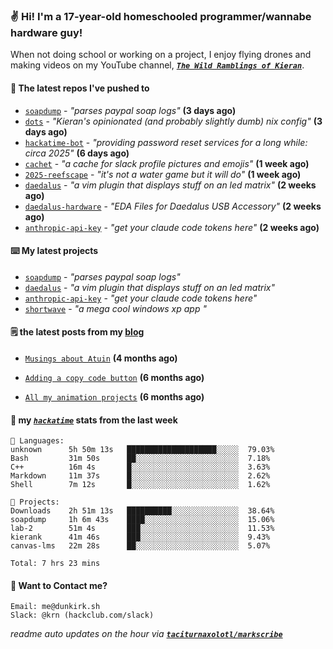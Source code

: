 ### ✌️ Hi! I'm a 17-year-old homeschooled programmer/wannabe hardware guy!

When not doing school or working on a project, I enjoy flying drones and making videos on my YouTube channel, [**_`The Wild Ramblings of Kieran`_**](https://youtube.com/@kieran.rambles).

#### 👷 The latest repos I've pushed to

- [`soapdump`](https://github.com/taciturnaxolotl/soapdump) - _"parses paypal soap logs"_ **(3 days ago)**
- [`dots`](https://github.com/taciturnaxolotl/dots) - _"Kieran's opinionated (and probably slightly dumb) nix config"_ **(3 days ago)**
- [`hackatime-bot`](https://github.com/taciturnaxolotl/hackatime-bot) - _"providing password reset services for a long while: circa 2025"_ **(6 days ago)**
- [`cachet`](https://github.com/taciturnaxolotl/cachet) - _"a cache for slack profile pictures and emojis"_ **(1 week ago)**
- [`2025-reefscape`](https://github.com/df1317/2025-reefscape) - _"it's not a water game but it will do"_ **(1 week ago)**
- [`daedalus`](https://github.com/taciturnaxolotl/daedalus) - _"a vim plugin that displays stuff on an led matrix"_ **(2 weeks ago)**
- [`daedalus-hardware`](https://github.com/geschmit/daedalus-hardware) - _"EDA Files for Daedalus USB Accessory"_ **(2 weeks ago)**
- [`anthropic-api-key`](https://github.com/taciturnaxolotl/anthropic-api-key) - _"get your claude code tokens here"_ **(2 weeks ago)**

#### ⌨️ My latest projects

- [`soapdump`](https://github.com/taciturnaxolotl/soapdump) - _"parses paypal soap logs"_
- [`daedalus`](https://github.com/taciturnaxolotl/daedalus) - _"a vim plugin that displays stuff on an led matrix"_
- [`anthropic-api-key`](https://github.com/taciturnaxolotl/anthropic-api-key) - _"get your claude code tokens here"_
- [`shortwave`](https://github.com/taciturnaxolotl/shortwave) - _"a mega cool windows xp app "_

#### 🗒️ the latest posts from my [blog](https://dunkirk.sh)

- [`Musings about Atuin`](https://dunkirk.sh/blog/atuin/) **(4 months ago)**

- [`Adding a copy code button`](https://dunkirk.sh/blog/adding-a-copy-button/) **(6 months ago)**

- [`All my animation projects`](https://dunkirk.sh/blog/my-animations/) **(6 months ago)**



#### 📡 my [_`hackatime`_](https://waka.hackclub.com) stats from the last week

```text
💾 Languages:
unknown      5h 50m 13s   ████████████████████░░░░░  79.03%
Bash         31m 50s      ██░░░░░░░░░░░░░░░░░░░░░░░  7.18%
C++          16m 4s       █░░░░░░░░░░░░░░░░░░░░░░░░  3.63%
Markdown     11m 37s      █░░░░░░░░░░░░░░░░░░░░░░░░  2.62%
Shell        7m 12s       █░░░░░░░░░░░░░░░░░░░░░░░░  1.62%

💼 Projects:
Downloads    2h 51m 13s   ██████████░░░░░░░░░░░░░░░  38.64%
soapdump     1h 6m 43s    ████░░░░░░░░░░░░░░░░░░░░░  15.06%
lab-2        51m 4s       ███░░░░░░░░░░░░░░░░░░░░░░  11.53%
kierank      41m 46s      ███░░░░░░░░░░░░░░░░░░░░░░  9.43%
canvas-lms   22m 28s      ██░░░░░░░░░░░░░░░░░░░░░░░  5.07%

Total: 7 hrs 23 mins
```

#### 📮 Want to Contact me?

```text
Email: me@dunkirk.sh
Slack: @krn (hackclub.com/slack)
```

_readme auto updates on the hour via [**`taciturnaxolotl/markscribe`**](https://github.com/taciturnaxolotl/markscribe)_
